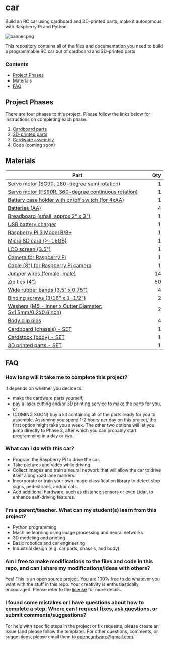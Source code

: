 # car

Build an RC car using cardboard and 3D-printed parts; make it autonomous with Raspberry Pi and Python.


![banner.png](imgs/banner.png)


This repository contains all of the files and documentation you need to build a programmable RC car out of cardboard and 3D-printed parts.


### Contents
- [Project Phases](#project-phases)
- [Materials](#materials)
- [FAQ](#faq)


## Project Phases

There are four phases to this project. Please follow the links below for instructions on completing each phase.

1. [Cardboard parts](design_cardboard/)
2. [3D-printed parts](design_3d_print/)
3. [Cardware assembly](cardware_assembly/)
4. Code (coming soon)


## Materials

|	Part	|	Qty	|
|	----------	|	----------:	|
|	[Servo motor (SG90, 180-degree semi rotation)](https://www.amazon.com/ElectroBot-Micro-Helicopter-Airplane-Controls/dp/B071KJV7DD/ref=sr_1_10?ie=UTF8&qid=1538787825&sr=8-10&keywords=servo+motor)	|	1	|
|	[Servo motor (FS90R, 360-degree continuous rotation)](https://www.amazon.com/FEETECH-FS90R-Pack-Continuous-himalayanelixir/dp/B074BFQC3Q/ref=sr_ph_1?ie=UTF8&qid=1538787875&sr=sr-1&keywords=servo+continuous+rotation)	|	1	|
|	[Battery case holder with on/off switch (for 4xAA)](https://www.amazon.com/gp/product/B075G8XZLM/ref=oh_aui_detailpage_o08_s00?ie=UTF8&psc=1)	|	1	|
|	[Batteries (AA)]()	|	4	|
|	[Breadboard (small, approx 2" x 3")](https://www.amazon.com/gp/product/B01IMNVZDC/ref=oh_aui_detailpage_o08_s00?ie=UTF8&psc=1)	|	1	|
|	[USB battery charger](https://www.amazon.com/Anker-PowerCore-Lipstick-Sized-Generation-Batteries/dp/B005X1Y7I2/ref=sr_1_15?ie=UTF8&qid=1538788117&sr=8-15&keywords=anker+usb+battery)	|	1	|
|	[Raspberry Pi 3 Model B/B+](https://www.amazon.com/Raspberry-Pi-RASPBERRYPI3-MODB-1GB-Model-Motherboard/dp/B01CD5VC92/ref=sr_1_5?s=pc&ie=UTF8&qid=1538788150&sr=1-5&keywords=raspberry+pi)	|	1	|
|	[Micro SD card (>=16GB)](https://www.amazon.com/Sandisk-Ultra-Micro-UHS-I-Adapter/dp/B073K14CVB/ref=sr_1_2?s=pc&ie=UTF8&qid=1538788228&sr=1-2&keywords=micro+sd+card+16gb)	|	1	|
|	[LCD screen (3.5")](https://www.amazon.com/gp/product/B01IGBDT02/ref=oh_aui_detailpage_o06_s00?ie=UTF8&psc=1)	|	1	|
|	[Camera for Raspberry Pi](https://www.amazon.com/gp/product/B073RCXGQS/ref=oh_aui_detailpage_o07_s00?ie=UTF8&psc=1)	|	1	|
|	[Cable (8") for Raspberry Pi camera](https://www.adafruit.com/product/1647)	|	1	|
|	[Jumper wires (female-male)](https://www.amazon.com/gp/product/B00W8YDCGA/ref=ppx_yo_dt_b_asin_title_o02_s01?ie=UTF8&psc=1)	|	14	|
|	[Zip ties (4")](https://www.amazon.com/gp/product/B00RV9TFAO/ref=oh_aui_detailpage_o05_s00?ie=UTF8&psc=1)	|	50	|
|	[Wide rubber bands (3.5" x 0.75")](https://www.uline.com/Product/Detail/S-17260/Rubber-Bands/94-Rubber-Bands-3-1-2-x-3-4?pricode=WB0453&gadtype=pla&id=S-17260&gclid=CjwKCAiAv9riBRANEiwA9Dqv1SpewzP2eDLOVDr56YV82Kq2l63LfRFQr5AGgxul2yZlsAY6Ld5AphoCaoQQAvD_BwE&gclsrc=aw.ds)	|	4	|
|	[Binding screws (3/16" x 1-1/2")](https://www.amazon.com/gp/product/B07798GWP5/ref=oh_aui_search_detailpage?ie=UTF8&psc=1)	|	2	|
|	[Washers (M5 - Inner x Outter Diameter: 5x15mm/0.2x0.6inch)](https://www.amazon.com/gp/product/B07MKP54P7/ref=ppx_yo_dt_b_asin_title_o07_s00?ie=UTF8&psc=1)	|	2	|
|	[Body clip pins](https://www.rcplanet.com/traxxas-body-clips-12-tra1834/)	|	4	|
|	[Cardboard (chassis) - SET](design_cardboard/)	|	1	|
|	[Cardstock (body) - SET](design_body/)	|	1	|
|	[3D printed parts - SET](design_3d_print/)	|	1	|


## FAQ

### How long will it take me to complete this project?
It depends on whether you decide to:
- make the cardware parts yourself,
- pay a laser cutting and/or 3D printing service to make the parts for you, or
- (COMING SOON) buy a kit containing all of the parts ready for you to assemble. Assuming you spend 1-2 hours per day on this project, the first option might take you a week. The other two options will let you jump directly to Phase 3, after which you can probably start programming in a day or two.


### What can I do with this car?
- Program the Raspberry Pi to drive the car.
- Take pictures and video while driving.
- Collect images and train a neural network that will allow the car to drive itself along road lane markers.
- Incorporate or train your own image classification library to detect stop signs, pedestrians, and/or cats.
- Add additional hardware, such as distance sensors or even Lidar, to enhance self-driving features.


### I'm a parent/teacher. What can my student(s) learn from this project?
- Python programming
- Machine learning using image processing and neural networks
- 3D modeling and printing
- Basic robotics and car engineering
- Industrial design (e.g. car parts, chassis, and body)


### Am I free to make modifications to the files and code in this repo, and can I share my modifications/ideas with others?
Yes! This is an open source project. You are 100% free to do whatever you want with the stuff in this repo. Your creativity is enthusiastically encouraged. Please refer to the [license](LICENSE) for more details.


### I found some mistakes or I have questions about how to complete a step. Where can I request fixes, ask questions, or submit comments/suggestions?
For help with specific steps in the project or fix requests, please create an Issue (and please follow the template).
For other questions, comments, or suggestions, please email them to opencardware@gmail.com.
